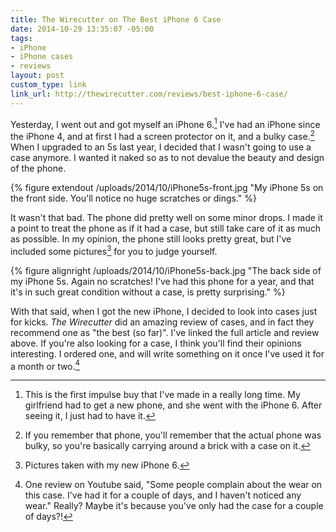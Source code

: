 ```yaml
---
title: The Wirecutter on The Best iPhone 6 Case
date: 2014-10-29 13:35:07 -05:00
tags:
- iPhone
- iPhone cases
- reviews
layout: post
custom_type: link
link_url: http://thewirecutter.com/reviews/best-iphone-6-case/
---
```


Yesterday, I went out and got myself an iPhone 6.[^1] I've had an iPhone since the iPhone 4, and at first I had a screen protector on it, and a bulky case.[^2] When I upgraded to an 5s last year, I decided that I wasn't going to use a case anymore. I wanted it naked so as to not devalue the beauty and design of the phone.

{% figure extendout /uploads/2014/10/iPhone5s-front.jpg "My iPhone 5s on the front side. You'll notice no huge scratches or dings." %}

It wasn't that bad. The phone did pretty well on some minor drops. I made it a point to treat the phone as if it had a case, but still take care of it as much as possible. In my opinion, the phone still looks pretty great, but I've included some pictures[^3] for you to judge yourself.

{% figure alignright /uploads/2014/10/iPhone5s-back.jpg "The back side of my iPhone 5s. Again no scratches! I've had this phone for a year, and that it's in such great condition without a case, is pretty surprising." %}

With that said, when I got the new iPhone, I decided to look into cases just for kicks. *The Wirecutter* did an amazing review of cases, and in fact they recommend one as "the best (so far)". I've linked the full article and review above. If you're also looking for a case, I think you'll find their opinions interesting. I ordered one, and will write something on it once I've used it for a month or two.[^4]

[^1]: This is the first impulse buy that I've made in a really long time. My girlfriend had to get a new phone, and she went with the iPhone 6. After seeing it, I just had to have it.

[^2]: If you remember that phone, you'll remember that the actual phone was bulky, so you're basically carrying around a brick with a case on it.

[^3]: Pictures taken with my new iPhone 6.

[^4]: One review on Youtube said, "Some people complain about the wear on this case. I've had it for a couple of days, and I haven't noticed any wear." Really? Maybe it's because you've only had the case for a couple of days?!
